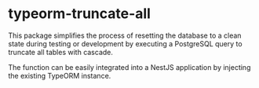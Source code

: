 # typeorm-truncate-all
This package simplifies the process of resetting the database to a clean state during testing or development by executing a PostgreSQL query to truncate all tables with cascade. 

The function can be easily integrated into a NestJS application by injecting the existing TypeORM instance.




